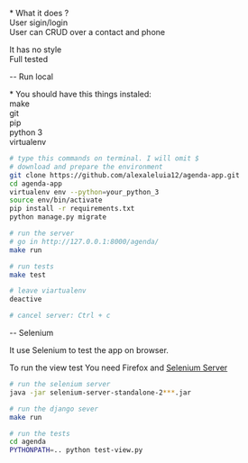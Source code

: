 \* What it does ?<br/>
User sigin/login<br/>
User can CRUD over a contact and phone


It has no style<br/>
Full tested

--
Run local

\*
You should have this things instaled:<br/>
make<br/>
git<br/>
pip<br/>
python 3<br/>
virtualenv<br/>


```sh
# type this commands on terminal. I will omit $
# download and prepare the environment
git clone https://github.com/alexaleluia12/agenda-app.git
cd agenda-app
virtualenv env --python=your_python_3
source env/bin/activate
pip install -r requirements.txt
python manage.py migrate

# run the server
# go in http://127.0.0.1:8000/agenda/
make run

# run tests
make test

# leave viartualenv
deactive

# cancel server: Ctrl + c
```

--
Selenium

It use Selenium to test the app on browser.

To run the view test You need Firefox and [Selenium Server](http://docs.seleniumhq.org/download/)

```sh
# run the selenium server
java -jar selenium-server-standalone-2***.jar

# run the django sever
make run

# run the tests
cd agenda
PYTHONPATH=.. python test-view.py

```
